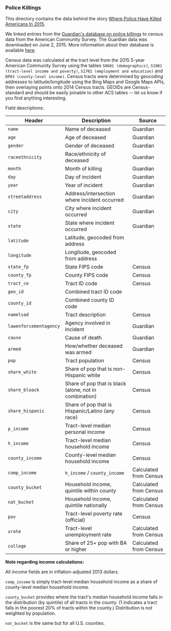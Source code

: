 ### Police Killings

This directory contains the data behind the story [Where Police Have Killed Americans In 2015](http://fivethirtyeight.com/features/where-police-have-killed-americans-in-2015).

We linked entries from the [Guardian's database on police killings](http://www.theguardian.com/us-news/ng-interactive/2015/jun/01/the-counted-map-us-police-killings) to census data from the American Community Survey. The Guardian data was downloaded on June 2, 2015. More information about their database is available [here](http://www.theguardian.com/us-news/ng-interactive/2015/jun/01/about-the-counted).

Census data was calculated at the tract level from the 2015 5-year American Community Survey using the tables `S0601 (demographics)`, `S1901 (tract-level income and poverty)`, `S1701 (employment and education)` and `DP03 (county-level income)`. Census tracts were determined by geocoding addresses to latitude/longitude using the Bing Maps and Google Maps APIs, then overlaying points onto 2014 Census tracts. GEOIDs are Census-standard and should be easily joinable to other ACS tables -- let us know if you find anything interesting.

Field descriptions:

Header | Description | Source
---|-----------|----
`name` | Name of deceased | Guardian
`age` | Age of deceased | Guardian
`gender` | Gender of deceased | Guardian
`raceethnicity` | Race/ethnicity of deceased | Guardian
`month` | Month of killing | Guardian
`day` | Day of incident | Guardian
`year` | Year of incident | Guardian
`streetaddress` | Address/intersection where incident occurred | Guardian
`city` | City where incident occurred | Guardian
`state` | State where incident occurred | Guardian
`latitude` | Latitude, geocoded from address | 
`longitude` | Longitude, geocoded from address | 
`state_fp` | State FIPS code | Census
`county_fp` | County FIPS code | Census
`tract_ce` | Tract ID code | Census
`geo_id` | Combined tract ID code | 
`county_id` | Combined county ID code | 
`namelsad` | Tract description | Census
`lawenforcementagency` | Agency involved in incident | Guardian
`cause` | Cause of death | Guardian
`armed` | How/whether deceased was armed | Guardian
`pop` | Tract population | Census
`share_white` | Share of pop that is non-Hispanic white | Census
`share_bloack` | Share of pop that is black (alone, not in combination) | Census
`share_hispanic` | Share of pop that is Hispanic/Latino (any race) | Census
`p_income` | Tract-level median personal income | Census
`h_income` | Tract-level median household income | Census
`county_income` | County-level median household income | Census
`comp_income` | `h_income` / `county_income` | Calculated from Census 
`county_bucket` | Household income, quintile within county | Calculated from Census
`nat_bucket` | Household income, quintile nationally | Calculated from Census
`pov` | Tract-level poverty rate (official) | Census
`urate` | Tract-level unemployment rate | Calculated from Census
`college` | Share of 25+ pop with BA or higher | Calculated from Census

<b>Note regarding income calculations:</b>

All income fields are in inflation-adjusted 2013 dollars.

`comp_income` is simply tract-level median household income as a share of county-level median household income.

`county_bucket` provides where the tract's median household income falls in the distribution (by quintile) of all tracts in the county. (1 indicates a tract falls in the poorest 20% of tracts within the county.) Distribution is not weighted by population.

`nat_bucket` is the same but for all U.S. counties.

